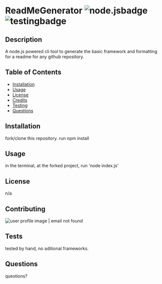 
# ReadMeGenerator ![node.jsbadge](https://img.shields.io/static/v1?label=node.js&message=enabled&color=success)![testingbadge](https://img.shields.io/static/v1?label=testing&message=test%20badge&color=success)
## Description
A node.js powered cli tool to generate the basic framework and formatting for a readme for any github repository.
## Table of Contents
* [Installation](#installation)
* [Usage](#usage)
* [License](#license)
* [Credits](#contributing)
* [Testing](#tests)
* [Questions](#questions)

## Installation
fork/clone this repository.  run npm install
## Usage
in the terminal, at the forked project, run 'node index.js'
## License
n/a
## Contributing

![user profile image](https://avatars0.githubusercontent.com/u/59707181?v=4) | email not found
## Tests
tested by hand, no aditional frameworks.
## Questions
questions?
